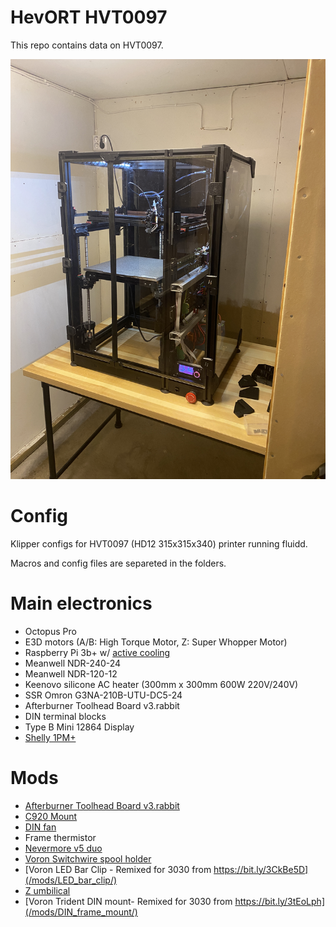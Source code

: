 # HevORT HVT0097

This repo contains data on HVT0097. 


![HVT0097](./images/HVT0097.jpg)

# Config

Klipper configs for HVT0097 (HD12 315x315x340) printer running fluidd.

Macros and config files are separeted in the folders.

# Main electronics

* Octopus Pro
* E3D motors (A/B: High Torque Motor, Z: Super Whopper Motor)
* Raspberry Pi 3b+ w/ [active cooling](https://www.amazon.se/gp/product/B08B84D8VH/ref=ppx_yo_dt_b_asin_title_o08_s00?ie=UTF8&th=1)
* Meanwell ‎NDR-240-24‎
* Meanwell NDR-120-12‎
* Keenovo silicone AC heater (300mm x 300mm 600W 220V/240V)
* SSR Omron G3NA-210B-UTU-DC5-24
* Afterburner Toolhead Board v3.rabbit
* DIN terminal blocks
* Type B Mini 12864 Display
* [Shelly 1PM+](https://github.com/jontek2/HVT0097-klipper_config/blob/main/moonraker.conf#L44-L50)




# Mods

* [Afterburner Toolhead Board v3.rabbit](https://github.com/VoronDesign/Voron-Hardware/tree/master/Afterburner_Toolhead_PCB)
* [C920 Mount](https://github.com/VoronDesign/VoronUsers/tree/master/printer_mods/Iakabos/C920_mount)
* [DIN fan](/mods/DIN_fan/)
* Frame thermistor
* [Nevermore v5 duo](https://github.com/nevermore3d/Nevermore_Micro/tree/master/V5_Duo/V2)
* [Voron Switchwire spool holder](https://github.com/VoronDesign/Voron-Switchwire/blob/master/STL/spool_holder_base.stl)
* [Voron LED Bar Clip - Remixed for 3030 from https://bit.ly/3CkBe5D](/mods/LED_bar_clip/)
* [Z umbilical](/mods/Z-umbilical/)
* [Voron Trident DIN mount- Remixed for 3030 from https://bit.ly/3tEoLph](/mods/DIN_frame_mount/)